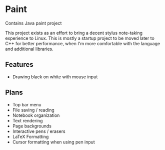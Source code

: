 # Paint
Contains Java paint project

This project exists as an effort to bring a decent stylus note-taking experience to Linux. This is mostly a startup project to be moved later to C++ for better performance, when I'm more comfortable with the language and additional libraries.

## Features
* Drawing black on white with mouse input

## Plans
* Top bar menu
* File saving / reading
* Notebook organization
* Text rendering
* Page backgrounds
* Interactive pens / erasers
* LaTeX Formatting
* Cursor formatting when using pen input
